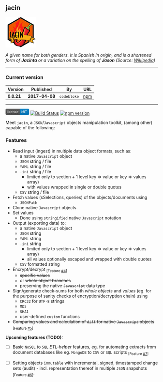 jacin
---

<p align="left">
  <img src="https://raw.githubusercontent.com/martinswiderski/jacin/master/jacin-npm-100px.png" alt="jacin"/>
</p>

*A given name for both genders. It is Spanish in origin, and is a shortened form 
of **Jacinta** or a variation on the spelling of **Jason** 
(Source: [Wikipedia](href="https://en.wikipedia.org/wiki/Jacin))*

***

### Current version

Version|Published|By|URL
--- | --- | --- | ---
**0.0.21** | **2017-04-08** | `codebloke` | [npm](https://www.npmjs.com/package/jacin)

***

[![MIT License](https://raw.githubusercontent.com/martinswiderski/jacin/master/mit-license.png)](LICENSE) [![Build Status](https://travis-ci.org/martinswiderski/jacin.svg?branch=master)](https://travis-ci.org/martinswiderski/jacin) [![npm version](https://badge.fury.io/js/jacin.svg)](https://www.npmjs.com/package/jacin)

Meet `jacin`, a `JSON`/`Javascript` objects manipulation toolkit, (among other) capable of the following:

### Features

 * Read input (ingest) in multiple data object formats, such as:
    * a native `Javascript` object
    * `JSON` string / file
    * `YAML` string / file
    * `.ini` string / file 
      * limited only to section + 1 level key => value or key => values array)
      * with values wrapped in single or double quotes
    * `CSV` string / file
 * Fetch values (sSelections, queries) of the objects/documents using
    * `JSONPath`
 * Clone native `Javascript` objects
 * Set values 
    * Done using `stringified` native `Javascript` notation
 * Output (exporting data) to:
    * a native `Javascript` object
    * `JSON` string
    * `YAML` string
    * `.ini` string 
      * limited only to section + 1 level key => value or key => values array)
      * all values optionally escaped and wrapped with double quotes
    * `CSV` formatted string
 * Encrypt/decrypt <sub>[Feature [#4](https://github.com/martinswiderski/jacin/issues/4)]</sub>
    * ~~specific values~~
    * or ~~whole object branches~~
    * preserving the ~~native `Javascript` data type~~
 * Sign/generate check-sums for both *whole objects* and *values* (eg. for the purpose of sanity checks of encryption/decryption chain) using
    * `CRC32` for `UTF-8` strings
    * `MD5`
    * `SHA1`
    * user-defined `custom` functions
  * ~~Comparing values and calculation of `diff` for native `Javascript` objects~~ <sub>[Feature [#5](https://github.com/martinswiderski/jacin/issues/5)]</sub>
  
**Upcoming features (TODO):**

  * [ ] Basic `NoSQL` to `SQL` *ETL-helper* features, eg. for automating extracts from document databases like eg. `MongoDB` to `CSV` or `SQL` scripts <sub>[Feature [#7](https://github.com/martinswiderski/jacin/issues/7)]</sub>
  * [ ] Setting objects `immutable` with incremental, signed, timestamped change sets (audit) - incl. representation thereof in multiple `JSON` snapshots <sub>[Feature [#6](https://github.com/martinswiderski/jacin/issues/6)]</sub>.
  


